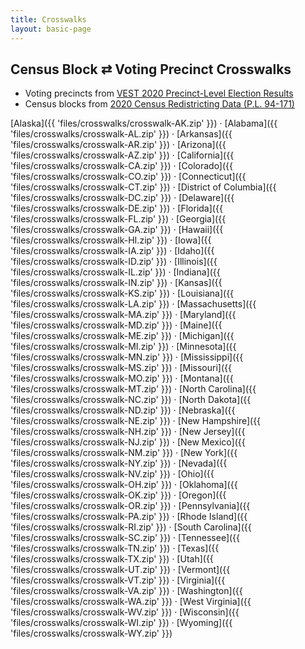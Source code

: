 ```yaml
---
title: Crosswalks
layout: basic-page
---
```


Census Block ⇄ Voting Precinct Crosswalks
---

* Voting precincts from [VEST 2020 Precinct-Level Election Results](https://dataverse.harvard.edu/dataset.xhtml;jsessionid=222f68065439a05e618c84300113?persistentId=doi%3A10.7910%2FDVN%2FK7760H&version=&q=&fileTypeGroupFacet=&fileAccess=&fileSortField=date)
* Census blocks from [2020 Census Redistricting Data (P.L. 94-171)](https://www2.census.gov/geo/tiger/TIGER2020PL/STATE/)

[Alaska]({{ 'files/crosswalks/crosswalk-AK.zip' }}) ·
[Alabama]({{ 'files/crosswalks/crosswalk-AL.zip' }}) ·
[Arkansas]({{ 'files/crosswalks/crosswalk-AR.zip' }}) ·
[Arizona]({{ 'files/crosswalks/crosswalk-AZ.zip' }}) ·
[California]({{ 'files/crosswalks/crosswalk-CA.zip' }}) ·
[Colorado]({{ 'files/crosswalks/crosswalk-CO.zip' }}) ·
[Connecticut]({{ 'files/crosswalks/crosswalk-CT.zip' }}) ·
[District of Columbia]({{ 'files/crosswalks/crosswalk-DC.zip' }}) ·
[Delaware]({{ 'files/crosswalks/crosswalk-DE.zip' }}) ·
[Florida]({{ 'files/crosswalks/crosswalk-FL.zip' }}) ·
[Georgia]({{ 'files/crosswalks/crosswalk-GA.zip' }}) ·
[Hawaii]({{ 'files/crosswalks/crosswalk-HI.zip' }}) ·
[Iowa]({{ 'files/crosswalks/crosswalk-IA.zip' }}) ·
[Idaho]({{ 'files/crosswalks/crosswalk-ID.zip' }}) ·
[Illinois]({{ 'files/crosswalks/crosswalk-IL.zip' }}) ·
[Indiana]({{ 'files/crosswalks/crosswalk-IN.zip' }}) ·
[Kansas]({{ 'files/crosswalks/crosswalk-KS.zip' }}) ·
[Louisiana]({{ 'files/crosswalks/crosswalk-LA.zip' }}) ·
[Massachusetts]({{ 'files/crosswalks/crosswalk-MA.zip' }}) ·
[Maryland]({{ 'files/crosswalks/crosswalk-MD.zip' }}) ·
[Maine]({{ 'files/crosswalks/crosswalk-ME.zip' }}) ·
[Michigan]({{ 'files/crosswalks/crosswalk-MI.zip' }}) ·
[Minnesota]({{ 'files/crosswalks/crosswalk-MN.zip' }}) ·
[Mississippi]({{ 'files/crosswalks/crosswalk-MS.zip' }}) ·
[Missouri]({{ 'files/crosswalks/crosswalk-MO.zip' }}) ·
[Montana]({{ 'files/crosswalks/crosswalk-MT.zip' }}) ·
[North&nbsp;Carolina]({{ 'files/crosswalks/crosswalk-NC.zip' }}) ·
[North&nbsp;Dakota]({{ 'files/crosswalks/crosswalk-ND.zip' }}) ·
[Nebraska]({{ 'files/crosswalks/crosswalk-NE.zip' }}) ·
[New&nbsp;Hampshire]({{ 'files/crosswalks/crosswalk-NH.zip' }}) ·
[New&nbsp;Jersey]({{ 'files/crosswalks/crosswalk-NJ.zip' }}) ·
[New&nbsp;Mexico]({{ 'files/crosswalks/crosswalk-NM.zip' }}) ·
[New&nbsp;York]({{ 'files/crosswalks/crosswalk-NY.zip' }}) ·
[Nevada]({{ 'files/crosswalks/crosswalk-NV.zip' }}) ·
[Ohio]({{ 'files/crosswalks/crosswalk-OH.zip' }}) ·
[Oklahoma]({{ 'files/crosswalks/crosswalk-OK.zip' }}) ·
[Oregon]({{ 'files/crosswalks/crosswalk-OR.zip' }}) ·
[Pennsylvania]({{ 'files/crosswalks/crosswalk-PA.zip' }}) ·
[Rhode&nbsp;Island]({{ 'files/crosswalks/crosswalk-RI.zip' }}) ·
[South&nbsp;Carolina]({{ 'files/crosswalks/crosswalk-SC.zip' }}) ·
[Tennessee]({{ 'files/crosswalks/crosswalk-TN.zip' }}) ·
[Texas]({{ 'files/crosswalks/crosswalk-TX.zip' }}) ·
[Utah]({{ 'files/crosswalks/crosswalk-UT.zip' }}) ·
[Vermont]({{ 'files/crosswalks/crosswalk-VT.zip' }}) ·
[Virginia]({{ 'files/crosswalks/crosswalk-VA.zip' }}) ·
[Washington]({{ 'files/crosswalks/crosswalk-WA.zip' }}) ·
[West Virginia]({{ 'files/crosswalks/crosswalk-WV.zip' }}) ·
[Wisconsin]({{ 'files/crosswalks/crosswalk-WI.zip' }}) ·
[Wyoming]({{ 'files/crosswalks/crosswalk-WY.zip' }})
